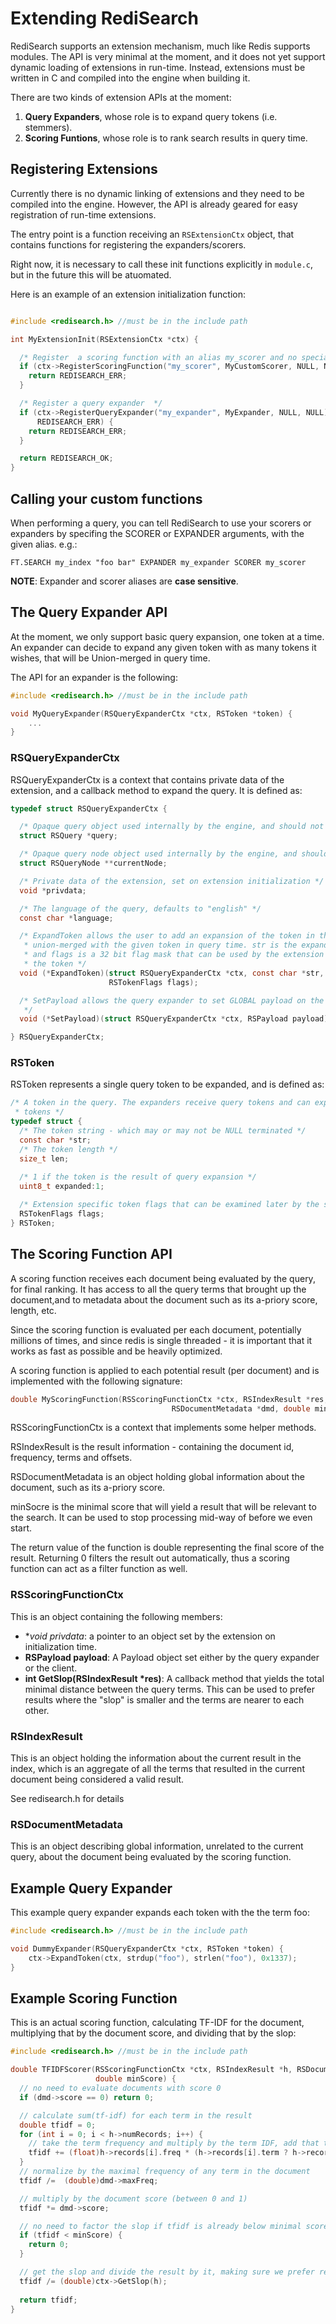 # Extending RediSearch

RediSearch supports an extension mechanism, much like Redis supports modules. The API is very minimal at the moment, and it does not yet support dynamic loading of extensions in run-time. Instead, extensions must be written in C and compiled into the engine when building it.

There are two kinds of extension APIs at the moment: 

1. **Query Expanders**, whose role is to expand query tokens (i.e. stemmers).
2. **Scoring Funtions**, whose role is to rank search results in query time.

## Registering Extensions

Currently there is no dynamic linking of extensions and they need to be compiled into the engine. However, the API is already geared for easy registration of run-time extensions. 

The entry point is a function receiving an `RSExtensionCtx` object, that contains functions for registering the expanders/scorers. 

Right now, it is necessary to call these init functions explicitly in `module.c`, but in the future this will be atuomated.

Here is an example of an extension initialization function:

```c

#include <redisearch.h> //must be in the include path

int MyExtensionInit(RSExtensionCtx *ctx) {

  /* Register  a scoring function with an alias my_scorer and no special private data and free function */
  if (ctx->RegisterScoringFunction("my_scorer", MyCustomScorer, NULL, NULL) == REDISEARCH_ERR) {
    return REDISEARCH_ERR;
  }

  /* Register a query expander  */
  if (ctx->RegisterQueryExpander("my_expander", MyExpander, NULL, NULL) ==
      REDISEARCH_ERR) {
    return REDISEARCH_ERR;
  }

  return REDISEARCH_OK;
}
```

## Calling your custom functions

When performing a query, you can tell RediSearch to use your scorers or expanders by specifing the SCORER or EXPANDER arguments, with the given alias.
e.g.:

```
FT.SEARCH my_index "foo bar" EXPANDER my_expander SCORER my_scorer
```

**NOTE**: Expander and scorer aliases are **case sensitive**.

## The Query Expander API

At the moment, we only support basic query expansion, one token at a time. An expander can decide to expand any given token with as many tokens it wishes, that will be Union-merged in query time.

The API for an expander is the following:

```c
#include <redisearch.h> //must be in the include path

void MyQueryExpander(RSQueryExpanderCtx *ctx, RSToken *token) {
    ...
}
```

### RSQueryExpanderCtx

RSQueryExpanderCtx is a context that contains private data of the extension, and a callback method to expand the query. It is defined as:

```c
typedef struct RSQueryExpanderCtx {

  /* Opaque query object used internally by the engine, and should not be accessed */
  struct RSQuery *query;

  /* Opaque query node object used internally by the engine, and should not be accessed */
  struct RSQueryNode **currentNode;

  /* Private data of the extension, set on extension initialization */
  void *privdata;

  /* The language of the query, defaults to "english" */
  const char *language;

  /* ExpandToken allows the user to add an expansion of the token in the query, that will be
   * union-merged with the given token in query time. str is the expanded string, len is its length,
   * and flags is a 32 bit flag mask that can be used by the extension to set private information on
   * the token */
  void (*ExpandToken)(struct RSQueryExpanderCtx *ctx, const char *str, size_t len,
                      RSTokenFlags flags);

  /* SetPayload allows the query expander to set GLOBAL payload on the query (not unique per token)
   */
  void (*SetPayload)(struct RSQueryExpanderCtx *ctx, RSPayload payload);

} RSQueryExpanderCtx;
```

### RSToken

RSToken represents a single query token to be expanded, and is defined as:


```c
/* A token in the query. The expanders receive query tokens and can expand the query with more query
 * tokens */
typedef struct {
  /* The token string - which may or may not be NULL terminated */
  const char *str;
  /* The token length */
  size_t len;
  
  /* 1 if the token is the result of query expansion */
  uint8_t expanded:1;

  /* Extension specific token flags that can be examined later by the scoring function */
  RSTokenFlags flags;
} RSToken;

```

## The Scoring Function API

A scoring function receives each document being evaluated by the query, for final ranking. 
It has access to all the query terms that brought up the document,and to metadata about the
document such as its a-priory score, length, etc.

Since the scoring function is evaluated per each document, potentially millions of times, and since
redis is single threaded - it is important that it works as fast as possible and be heavily optimized. 

A scoring function is applied to each potential result (per document) and is implemented with the following signature:

```c
double MyScoringFunction(RSScoringFunctionCtx *ctx, RSIndexResult *res,
                                    RSDocumentMetadata *dmd, double minScore);
```

RSScoringFunctionCtx is a context that implements some helper methods. 

RSIndexResult is the result information - containing the document id, frequency, terms and offsets. 

RSDocumentMetadata is an object holding global information about the document, such as its a-priory score. 

minSocre is the minimal score that will yield a result that will be relevant to the search. It can be used to stop processing mid-way of before we even start.

The return value of the function is double representing the final score of the result. Returning 0 filters the result out automatically, thus a scoring function can act as a filter function as well.

### RSScoringFunctionCtx

This is an object containing the following members:

* **void *privdata**: a pointer to an object set by the extension on initialization time.
* **RSPayload payload**: A Payload object set either by the query expander or the client.
* **int GetSlop(RSIndexResult *res)**: A callback method that yields the total minimal distance between the query terms. This can be used to prefer results where the "slop" is smaller and the terms are nearer to each other.

### RSIndexResult

This is an object holding the information about the current result in the index, which is an aggregate of all the terms that resulted in the current document being considered a valid result.

See redisearch.h for details

### RSDocumentMetadata

This is an object describing global information, unrelated to the current query, about the document being evaluated by the scoring function. 


## Example Query Expander

This example query expander expands each token with the the term foo:

```c
#include <redisearch.h> //must be in the include path

void DummyExpander(RSQueryExpanderCtx *ctx, RSToken *token) {
    ctx->ExpandToken(ctx, strdup("foo"), strlen("foo"), 0x1337);  
}
```

## Example Scoring Function

This is an actual scoring function, calculating TF-IDF for the document, multiplying that by the document score, and dividing that by the slop:

```c
#include <redisearch.h> //must be in the include path

double TFIDFScorer(RSScoringFunctionCtx *ctx, RSIndexResult *h, RSDocumentMetadata *dmd,
                   double minScore) {
  // no need to evaluate documents with score 0 
  if (dmd->score == 0) return 0;

  // calculate sum(tf-idf) for each term in the result
  double tfidf = 0;
  for (int i = 0; i < h->numRecords; i++) {
    // take the term frequency and multiply by the term IDF, add that to the total
    tfidf += (float)h->records[i].freq * (h->records[i].term ? h->records[i].term->idf : 0);
  }
  // normalize by the maximal frequency of any term in the document   
  tfidf /=  (double)dmd->maxFreq;

  // multiply by the document score (between 0 and 1)
  tfidf *= dmd->score;

  // no need to factor the slop if tfidf is already below minimal score
  if (tfidf < minScore) {
    return 0;
  }

  // get the slop and divide the result by it, making sure we prefer results with closer terms
  tfidf /= (double)ctx->GetSlop(h);
  
  return tfidf;
}
```
